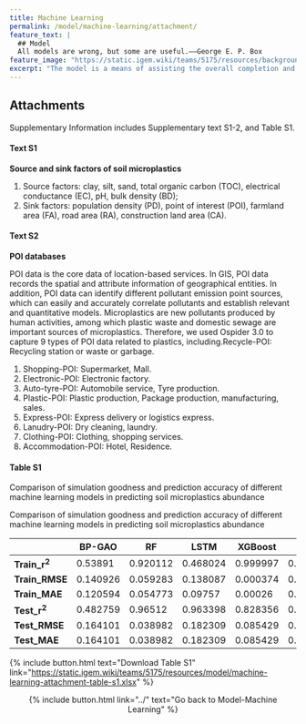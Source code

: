 ```yaml
---
title: Machine Learning
permalink: /model/machine-learning/attachment/
feature_text: |
  ## Model
  All models are wrong, but some are useful.——George E. P. Box
feature_image: "https://static.igem.wiki/teams/5175/resources/background/bg-model.jpg"
excerpt: "The model is a means of assisting the overall completion and implementation of a project through computational methods."
---
```


## Attachments

Supplementary Information includes Supplementary text S1-2, and Table S1.

#### Text S1

**Source and sink factors of soil microplastics**

1. Source factors: clay, silt, sand, total organic carbon (TOC), electrical conductance (EC), pH, bulk density (BD);
2. Sink factors: population density (PD), point of interest (POI), farmland area (FA), road area (RA), construction land area (CA).

#### Text S2

**POI databases**

POI data is the core data of location-based services. In GIS, POI data records the spatial and attribute information of geographical entities. In addition, POI data can identify different pollutant emission point sources, which can easily and accurately correlate pollutants and establish relevant and quantitative models. Microplastics are new pollutants produced by human activities, among which plastic waste and domestic sewage are important sources of microplastics. Therefore, we used Ospider 3.0 to capture 9 types of POI data related to plastics, including.Recycle-POI: Recycling station or waste or garbage.

1.	Shopping-POI: Supermarket, Mall.
2.	Electronic-POI: Electronic factory.
3. 	Auto-tyre-POI: Automobile service, Tyre production.
4.	Plastic-POI: Plastic production, Package production, manufacturing, sales.
5.	Express-POI: Express delivery or logistics express.
6.	Lanudry-POI: Dry cleaning, laundry.
7.	Clothing-POI: Clothing, shopping services.
8.	Accommodation-POI: Hotel, Residence.

#### Table S1

Comparison of simulation goodness and prediction accuracy of different machine learning models in predicting soil microplastics abundance

<figcaption class="caption table_caption">Comparison of simulation goodness and prediction accuracy of different machine learning models in predicting soil microplastics abundance</figcaption>

|                         | **BP-GAO** | **RF**   | **LSTM** | **XGBoost** | **RBF**  | **SVR-RBF** |
| ----------------------- | ---------- | -------- | -------- | ----------- | -------- | ----------- |
| **Train_r<sup>2</sup>** | 0.53891    | 0.920112 | 0.468024 | 0.999997    | 0.999728 | 0.935819    |
| **Train_RMSE**          | 0.140926   | 0.059283 | 0.138087 | 0.000374    | 0.003821 | 0.062681    |
| **Train_MAE**           | 0.120594   | 0.054773 | 0.09757  | 0.00026     | 0.002627 | 0.045125    |
| **Test_r<sup>2</sup>**  | 0.482759   | 0.96512  | 0.963398 | 0.828356    | 0.410678 | 0.984548    |
| **Test_RMSE**           | 0.164101   | 0.038982 | 0.182309 | 0.085429    | 0.147808 | 0.015366    |
| **Test_MAE**            | 0.164101   | 0.038982 | 0.182309 | 0.085429    | 0.129603 | 0.015366    |

{% include button.html text="Download Table S1" link="https://static.igem.wiki/teams/5175/resources/model/machine-learning-attachment-table-s1.xlsx" %}

<center>{% include button.html link="../" text="Go back to Model-Machine Learning" %}</center>
